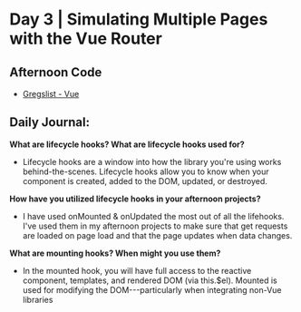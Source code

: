 # Day 3 | Simulating Multiple Pages with the Vue Router

## Afternoon Code
+ [Gregslist - Vue](https://github.com/hollidavis/gregslist-vue)

## Daily Journal:

**What are lifecycle hooks? What are lifecycle hooks used for?**

+ Lifecycle hooks are a window into how the library you're using works behind-the-scenes. Lifecycle hooks allow you to know when your component is created, added to the DOM, updated, or destroyed.

**How have you utilized lifecycle hooks in your afternoon projects?**

+ I have used onMounted & onUpdated the most out of all the lifehooks. I've used them in my afternoon projects to make sure that get requests are loaded on page load and that the page updates when data changes.

**What are mounting hooks? When might you use them?**

+ In the mounted hook, you will have full access to the reactive component, templates, and rendered DOM (via this.$el). Mounted is used for modifying the DOM---particularly when integrating non-Vue libraries